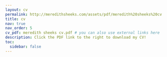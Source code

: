 ```yaml
---
layout: cv
permalink: http://meredithsheeks.com/assets/pdf/meredith%20sheeks%20cv.pdf
title: cv
nav: true
nav_order: 5
cv_pdf: meredith sheeks cv.pdf # you can also use external links here
description: Click the PDF link to the right to download my CV!
toc:
  sidebar: false
---
```

